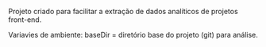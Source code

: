 Projeto criado para facilitar a extração de dados analíticos de projetos front-end.

Variavies de ambiente: baseDir = diretório base do projeto (git) para análise.